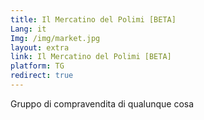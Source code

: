 ```yaml
---
title: Il Mercatino del Polimi [BETA]
Lang: it
Img: /img/market.jpg
layout: extra
link: Il Mercatino del Polimi [BETA]
platform: TG
redirect: true
---
```

Gruppo di compravendita di qualunque cosa